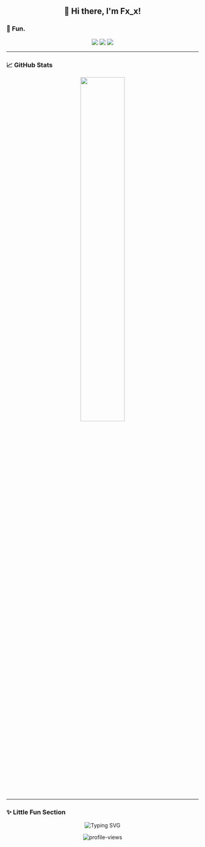 <!-- 💫 About Me -->
<h2 align="center">👋 Hi there, I'm <b>Fx_x</b>!</h2>

### 🧠 Fun.

<p align="center">
  <!-- Core -->
  <img src="https://img.shields.io/badge/Python-3776AB?style=flat&logo=python&logoColor=white" />
  <img src="https://img.shields.io/badge/C++-00599C?style=flat&logo=cplusplus&logoColor=white" />
  <img src="https://img.shields.io/badge/Java-007396?style=flat&logo=openjdk&logoColor=white" />
</p>

---

### 📈 GitHub Stats

<p align="center">
  <img width="48%" src="https://github-readme-stats.vercel.app/api?username=DR0006&theme=tokyonight&show_icons=true&hide_border=true" />
</p>

---

### ✨ Little Fun Section

<p align="center">
  <img src="https://readme-typing-svg.demolab.com?font=Fira+Code&duration=2500&pause=800&color=6C63FF&center=true&vCenter=true&width=500&lines=AI+%E2%9C%A8+ML+%E2%9C%A8+DL+%E2%9C%A8+Web;Always+learning+new+things!;Keep+coding%2C+keep+dreaming." alt="Typing SVG" />
</p>

<p align="center">
  <img src="https://count.getloli.com/@DR0006?theme=asoul" alt="profile-views" />
</p>
